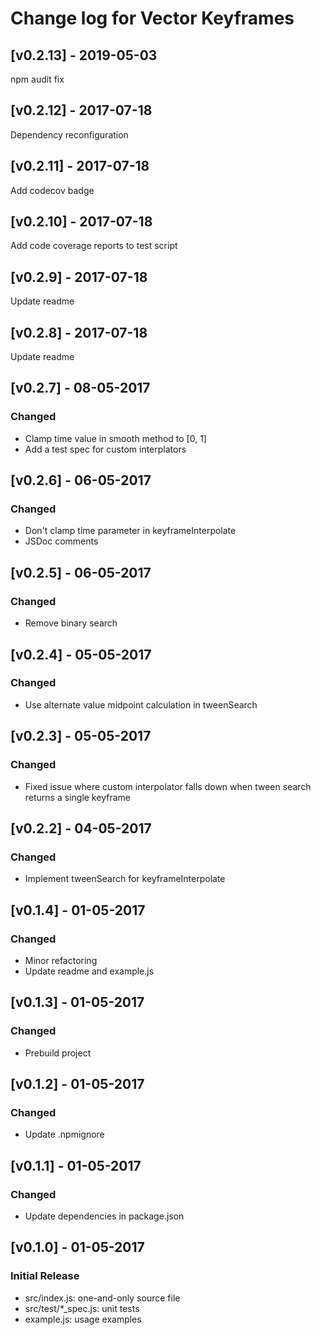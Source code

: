 # Change log for Vector Keyframes

## [v0.2.13] - 2019-05-03
npm audit fix

## [v0.2.12] - 2017-07-18
Dependency reconfiguration

## [v0.2.11] - 2017-07-18
Add codecov badge

## [v0.2.10] - 2017-07-18
Add code coverage reports to test script

## [v0.2.9] - 2017-07-18
Update readme

## [v0.2.8] - 2017-07-18
Update readme

## [v0.2.7] - 08-05-2017
### Changed
- Clamp time value in smooth method to [0, 1]
- Add a test spec for custom interplators

## [v0.2.6] - 06-05-2017
### Changed
- Don't clamp time parameter in keyframeInterpolate
- JSDoc comments

## [v0.2.5] - 06-05-2017
### Changed
- Remove binary search

## [v0.2.4] - 05-05-2017
### Changed
- Use alternate value midpoint calculation in tweenSearch

## [v0.2.3] - 05-05-2017
### Changed
- Fixed issue where custom interpolator falls down when tween search
  returns a single keyframe

## [v0.2.2] - 04-05-2017
### Changed
- Implement tweenSearch for keyframeInterpolate

## [v0.1.4] - 01-05-2017
### Changed
- Minor refactoring
- Update readme and example.js

## [v0.1.3] - 01-05-2017
### Changed
- Prebuild project

## [v0.1.2] - 01-05-2017
### Changed
- Update .npmignore

## [v0.1.1] - 01-05-2017
### Changed
- Update dependencies in package.json

## [v0.1.0] - 01-05-2017
### Initial Release
- src/index.js: one-and-only source file
- src/test/*_spec.js: unit tests
- example.js: usage examples
